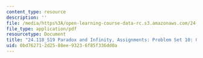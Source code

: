 ```yaml
---
content_type: resource
description: ''
file: /media/https%3A/open-learning-course-data-rc.s3.amazonaws.com/24-118-paradox-and-infinity-spring-2019/0bd762712d2588ee93236f85f336dd0a_MIT24_118S19_ProblemSet10.pdf
file_type: application/pdf
resourcetype: Document
title: "24.118_S19 Paradox and Infinity, Assignments: Problem Set 10: G\xF6del's Theorem "
uid: 0bd76271-2d25-88ee-9323-6f85f336dd0a
---
```

